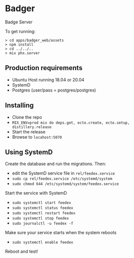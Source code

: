 # Badger

Badge Server

To get running:

    > cd apps/badger_web/assets
    > npm install
    > cd ../../..
    > mix phx.server

## Production requirements

- Ubuntu Host running 18.04 or 20.04
- SystemD
- Postgres (user/pass = postgres/postgres)

## Installing

- Clone the repo
- `MIX_ENV=prod mix do deps.get, ecto.create, ecto.setup, distillery.release`
- Start the release
- Browse to `locahost:5070`

## Using SystemD

Create the database and run the migrations.  Then:

- edit the SystemD service file in `rel/feedex.service`
- `sudo cp rel/feedex.service /etc/systemd/system`
- `sudo chmod 644 /etc/systemd/system/feedex.service`

Start the service with SystemD

- `sudo systemctl start feedex`
- `sudo systemctl status feedex`
- `sudo systemctl restart feedex`
- `sudo systemctl stop feedex`
- `sudo journalctl -u feedex -f`

Make sure your service starts when the system reboots

- `sudo systemctl enable feedex`

Reboot and test!


